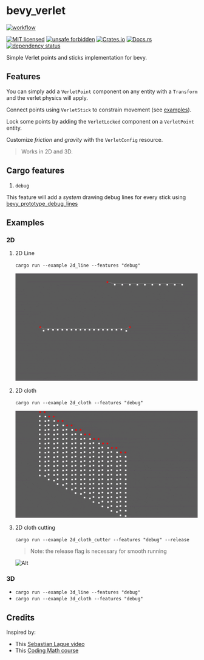 <!-- cargo-sync-readme start -->

# bevy_verlet

[![workflow](https://github.com/ManevilleF/bevy_verlet/actions/workflows/rust.yml/badge.svg)](https://github.com/ManevilleF/bevy_verlet/actions/workflows/rust.yml)

[![MIT licensed](https://img.shields.io/badge/license-MIT-blue.svg)](./LICENSE)
[![unsafe forbidden](https://img.shields.io/badge/unsafe-forbidden-success.svg)](https://github.com/rust-secure-code/safety-dance/)
[![Crates.io](https://img.shields.io/crates/v/bevy_verlet.svg)](https://crates.io/crates/bevy_verlet)
[![Docs.rs](https://docs.rs/bevy_verlet/badge.svg)](https://docs.rs/bevy_verlet)
[![dependency status](https://deps.rs/crate/bevy_verlet/0.1.0/status.svg)](https://deps.rs/crate/bevy_verlet)

Simple Verlet points and sticks implementation for bevy.

## Features

You can simply add a `VerletPoint` component on any entity with a `Transform` and the verlet physics will apply.

Connect points using `VerletStick` to constrain movement (see [examples](./examples)).

Lock some points by adding the `VerletLocked` component on a `VerletPoint` entity.

Customize *friction* and *gravity* with the `VerletConfig` resource.

> Works in 2D and 3D.

## Cargo features

1. `debug`

This feature will add a *system* drawing debug lines for every stick using [bevy_prototype_debug_lines](https://crates.io/crates/bevy_prototype_debug_lines)


<!-- cargo-sync-readme end -->

## Examples

### 2D

1. 2D Line

   `cargo run --example 2d_line --features "debug"`

   ![Alt](./docs/demo_line.gif "demo gif")

3. 2D cloth

   `cargo run --example 2d_cloth --features "debug"`

   ![Alt](./docs/demo_cloth.gif "demo gif")

4. 2D cloth cutting

   `cargo run --example 2d_cloth_cutter --features "debug" --release`
   
   > Note: the release flag is necessary for smooth running
   
   ![Alt](./docs/demo_cloth_cutting.gif "demo gif")

### 3D

* `cargo run --example 3d_line --features "debug"`
* `cargo run --example 3d_cloth --features "debug"`

## Credits

Inspired by:
- This [Sebastian Lague video](https://www.youtube.com/watch?v=PGk0rnyTa1U)
- This [Coding Math course](https://www.youtube.com/watch?v=3HjO_RGIjCU)
